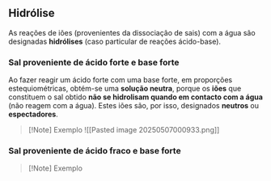 ## Hidrólise
As reações de iões (provenientes da dissociação de sais) com a água são designadas **hidrólises** (caso particular de reações ácido-base).
### Sal proveniente de ácido forte e base forte
Ao fazer reagir um ácido forte com uma base forte, em proporções estequiométricas, obtém-se uma **solução neutra**, porque os **iões** que constituem o sal obtido **não se hidrolisam quando em contacto com a água** (não reagem com a água). Estes iões são, por isso, designados **neutros** ou **espectadores**.

>[!Note] Exemplo
>![[Pasted image 20250507000933.png]]

### Sal proveniente de ácido fraco e base forte

>[!Note] Exemplo
>
